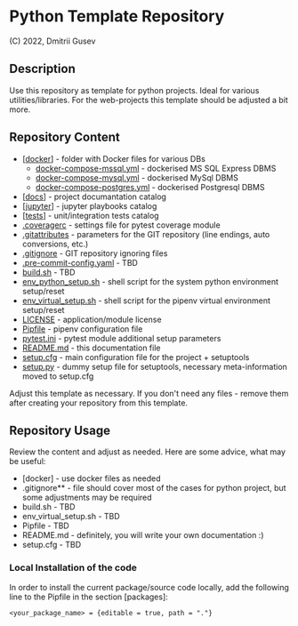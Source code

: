 # Python Template Repository

(C) 2022, Dmitrii Gusev

## Description

Use this repository as template for python projects. Ideal for various utilities/libraries. For
the web-projects this template should be adjusted a bit more.

## Repository Content

- [[docker](docker)] - folder with Docker files for various DBs
  - [docker-compose-mssql.yml](docker/docker-compose-mssql.yml) - dockerised MS SQL Express DBMS
  - [docker-compose-mysql.yml](docker/docker-compose-mysql.yml) - dockerised MySql DBMS
  - [docker-compose-postgres.yml](docker/docker-compose-postgres.yml) - dockerised Postgresql DBMS
- [[docs](docs)] - project documantation catalog
- [[jupyter](jupyter)] - jupyter playbooks catalog
- [[tests](tests)] - unit/integration tests catalog
- [.coveragerc](.coveragerc) - settings file for pytest coverage module
- [.gitattributes](.gitattributes) - parameters for the GIT repository (line endings, auto conversions, etc.)
- [.gitignore](.gitignore) - GIT repository ignoring files
- [.pre-commit-config.yaml](.pre-commit-config.yaml) - TBD
- [build.sh](build.sh) - TBD
- [env_python_setup.sh](env_python_setup.sh) - shell script for the system python environment setup/reset
- [env_virtual_setup.sh](env_virtual_setup.sh) - shell script for the pipenv virtual environment setup/reset
- [LICENSE](LICENSE) - application/module license
- [Pipfile](Pipfile) - pipenv configuration file
- [pytest.ini](pytest.ini) - pytest module additional setup parameters
- [README.md](README.md) - this documentation file
- [setup.cfg](setup.cfg) - main configuration file for the project + setuptools
- [setup.py](setup.py) - dummy setup file for setuptools, necessary meta-information moved to setup.cfg

Adjust this template as necessary. If you don't need any files - remove them after creating your repository from this template.

## Repository Usage

Review the content and adjust as needed. Here are some advice, what may be useful:

- [docker] - use docker files as needed
- .gitignore** - file should cover most of the cases for python project, but some adjustments may be required
- build.sh - TBD
- env_virtual_setup.sh - TBD
- Pipfile - TBD
- README.md - definitely, you will write your own documentation :)
- setup.cfg - TBD

### Local Installation of the code

In order to install the current package/source code locally, add the following line to the Pipfile in the section [packages]:  

`<your_package_name> = {editable = true, path = "."}`
